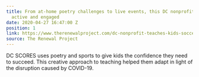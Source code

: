 ```yaml
---
title: From at-home poetry challenges to live events, this DC nonprofit keeps kids
  active and engaged
date: 2020-04-27 16:47:00 Z
position: 1
link: https://www.therenewalproject.com/dc-nonprofit-teaches-kids-soccer-and-poetry/
source: The Renewal Project
---
```


DC SCORES uses poetry and sports to give kids the confidence they need to succeed. This creative approach to teaching helped them adapt in light of the disruption caused by COVID-19.